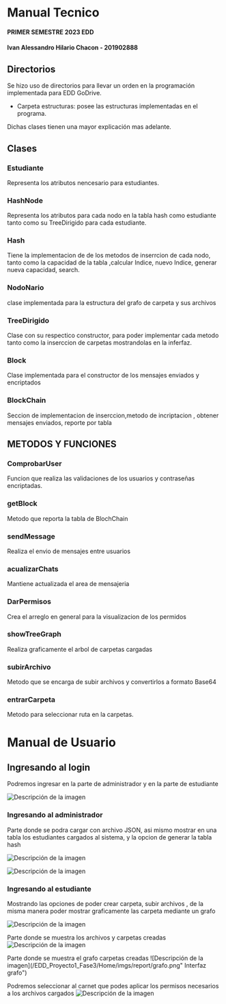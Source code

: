 #                              Manual Tecnico
#### PRIMER SEMESTRE 2023 EDD
#### Ivan Alessandro Hilario Chacon - 201902888
## Directorios
Se hizo uso de directorios para llevar un orden en la programación implementada para 
EDD GoDrive.
- Carpeta estructuras: posee las estructuras implementadas en el programa.

Dichas clases tienen una mayor explicación mas adelante.

## Clases
### Estudiante
Representa los atributos nencesario para estudiantes.


### HashNode
Representa los atributos para cada nodo en la tabla hash como estudiante tanto como su TreeDirigido para cada estudiante.

### Hash
Tiene la implementacion de de los metodos de inserrcion de cada nodo, tanto como la capacidad de la tabla ,calcular Indice, nuevo Indice, generar nueva capacidad, search.

### NodoNario
clase implementada para la estructura del grafo de carpeta y sus archivos

### TreeDirigido
Clase con su respectico constructor, para poder implementar cada metodo tanto como la inserccion de carpetas mostrandolas en la inferfaz.

### Block
Clase implementada para el constructor de los mensajes enviados y encriptados

### BlockChain
Seccion de implementacion de inserccion,metodo de incriptacion , obtener mensajes enviados, reporte por tabla


## METODOS Y FUNCIONES
### ComprobarUser
Funcion que realiza las validaciones de los  usuarios y contraseñas encriptadas.

### getBlock
Metodo que reporta la tabla de BlochChain


### sendMessage
Realiza el envio de mensajes entre usuarios

### acualizarChats
Mantiene actualizada el area de mensajeria

### DarPermisos
Crea el arreglo en general para la visualizacion de los permidos 

### showTreeGraph
Realiza graficamente el arbol de carpetas cargadas


### subirArchivo
Metodo que se encarga de subir archivos y convertirlos a formato Base64

### entrarCarpeta
Metodo para seleccionar ruta en  la carpetas.

#                              Manual de Usuario

## Ingresando al login
Podremos ingresar en la parte de administrador y en la parte de estudiante

![Descripción de la imagen](/EDD_Proyecto1_Fase3/Home/imgs/report/login.png  "Login")

### Ingresando al administrador
Parte donde se podra cargar con archivo JSON, asi mismo mostrar en una tabla los estudiantes cargados al sistema, y la opcion de generar la tabla hash 

![Descripción de la imagen](/EDD_Proyecto1_Fase3/Home/imgs/report/admin.png  "Tabla")

![Descripción de la imagen](/EDD_Proyecto1_Fase3/Home/imgs/report/hash.png  "Tabla")


### Ingresando al estudiante
Mostrando las opciones de poder crear carpeta, subir archivos , de la misma manera poder mostrar graficamente las carpeta mediante un grafo

![Descripción de la imagen](/EDD_Proyecto1_Fase3/Home/imgs/report/user.png "Interfaz estudiante")

Parte donde se muestra los archivos y carpetas creadas
![Descripción de la imagen](/EDD_Proyecto1_Fase3/Home/imgs/report/folders.png "Interfaz carpetas")

Parte donde se muestra el grafo carpetas creadas
![Descripción de la imagen](/EDD_Proyecto1_Fase3/Home/imgs/report/grafo.png" Interfaz grafo")

Podremos seleccionar al carnet que podes aplicar los permisos necesarios a los archivos cargados
![Descripción de la imagen](/EDD_Proyecto1_Fase3/Home/imgs/report/permisos.png "Interfaz carpetas")